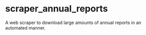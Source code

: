 # scraper_annual_reports
A web scraper to download large amounts of annual reports in an automated manner.
